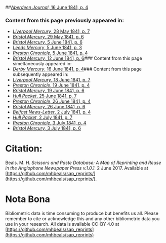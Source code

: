 ##[*Aberdeen Journal*, 16 June 1841, p. 4](https://mhbeals.github.io/sap_html/Aberdeen-Journal/Aberdeen-Journal-16-June-1841-p-4)

### Content from this page previously appeared in:
+ [*Liverpool Mercury*, 28 May 1841, p. 7](https://mhbeals.github.io/sap_html/Liverpool-Mercury/Liverpool-Mercury-28-May-1841-p-7)
+ [*Bristol Mercury*, 29 May 1841, p. 6](https://mhbeals.github.io/sap_html/Bristol-Mercury/Bristol-Mercury-29-May-1841-p-6)
+ [*Bristol Mercury*, 5 June 1841, p. 6](https://mhbeals.github.io/sap_html/Bristol-Mercury/Bristol-Mercury-5-June-1841-p-6)
+ [*Leeds Mercury*, 5 June 1841, p. 3](https://mhbeals.github.io/sap_html/Leeds-Mercury/Leeds-Mercury-5-June-1841-p-3)
+ [*Preston Chronicle*, 5 June 1841, p. 4](https://mhbeals.github.io/sap_html/Preston-Chronicle/Preston-Chronicle-5-June-1841-p-4)
+ [*Bristol Mercury*, 12 June 1841, p. 6](https://mhbeals.github.io/sap_html/Bristol-Mercury/Bristol-Mercury-12-June-1841-p-6)### Content from this page simeltaneously appeared in:
+ [*Derby Mercury*, 16 June 1841, p. 4](https://mhbeals.github.io/sap_html/Derby-Mercury/Derby-Mercury-16-June-1841-p-4)### Content from this page subsequently appeared in:
+ [*Liverpool Mercury*, 18 June 1841, p. 7](https://mhbeals.github.io/sap_html/Liverpool-Mercury/Liverpool-Mercury-18-June-1841-p-7)
+ [*Preston Chronicle*, 19 June 1841, p. 4](https://mhbeals.github.io/sap_html/Preston-Chronicle/Preston-Chronicle-19-June-1841-p-4)
+ [*Bristol Mercury*, 19 June 1841, p. 6](https://mhbeals.github.io/sap_html/Bristol-Mercury/Bristol-Mercury-19-June-1841-p-6)
+ [*Hull Packet*, 25 June 1841, p. 7](https://mhbeals.github.io/sap_html/Hull-Packet/Hull-Packet-25-June-1841-p-7)
+ [*Preston Chronicle*, 26 June 1841, p. 4](https://mhbeals.github.io/sap_html/Preston-Chronicle/Preston-Chronicle-26-June-1841-p-4)
+ [*Bristol Mercury*, 26 June 1841, p. 6](https://mhbeals.github.io/sap_html/Bristol-Mercury/Bristol-Mercury-26-June-1841-p-6)
+ [*Belfast News-Letter*, 2 July 1841, p. 4](https://mhbeals.github.io/sap_html/Belfast-News-Letter/Belfast-News-Letter-2-July-1841-p-4)
+ [*Hull Packet*, 2 July 1841, p. 7](https://mhbeals.github.io/sap_html/Hull-Packet/Hull-Packet-2-July-1841-p-7)
+ [*Preston Chronicle*, 3 July 1841, p. 4](https://mhbeals.github.io/sap_html/Preston-Chronicle/Preston-Chronicle-3-July-1841-p-4)
+ [*Bristol Mercury*, 3 July 1841, p. 6](https://mhbeals.github.io/sap_html/Bristol-Mercury/Bristol-Mercury-3-July-1841-p-6)
                    
# Citation: 

Beals. M. H. *Scissors and Paste Database: A Map of Reprinting and Reuse in the Anglophone Newspaper Press v.1.0.1.* 2 June 2017. Available at [https://github.com/mhbeals/sap_reprints/](https://github.com/mhbeals/sap_reprints/). 
                    
# Nota Bona

Bibliometric data is time consuming to produce but benefits us all. Please remember to cite or acknowledge this and any other bibliometric data you use in your research. All data is available CC-BY 4.0 at [https://github.com/mhbeals/sap_reprints](https://github.com/mhbeals/sap_reprints)